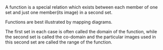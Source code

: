 A function is a special relation which exists between each member of one
set and just one member(its image) in a second set.

Functions are best illustrated by mapping diagrams.

The first set in each case is often called the domain of the function,
while the second set is called the co-domain and the particular images
used in this second set are called the range of the function.
